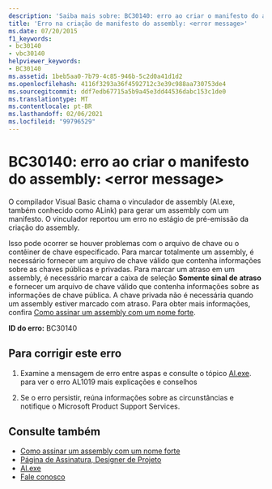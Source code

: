 ```yaml
---
description: 'Saiba mais sobre: BC30140: erro ao criar o manifesto do assembly: <error message>'
title: 'Erro na criação de manifesto do assembly: <error message>'
ms.date: 07/20/2015
f1_keywords:
- bc30140
- vbc30140
helpviewer_keywords:
- BC30140
ms.assetid: 1beb5aa0-7b79-4c85-946b-5c2d0a41d1d2
ms.openlocfilehash: 4116f3293a36f4592712c3e39c988aa730753de4
ms.sourcegitcommit: ddf7edb67715a5b9a45e3dd44536dabc153c1de0
ms.translationtype: MT
ms.contentlocale: pt-BR
ms.lasthandoff: 02/06/2021
ms.locfileid: "99796529"
---
```

# <a name="bc30140-error-creating-assembly-manifest-error-message"></a>BC30140: erro ao criar o manifesto do assembly: \<error message>

O compilador Visual Basic chama o vinculador de assembly (Al.exe, também conhecido como ALink) para gerar um assembly com um manifesto. O vinculador reportou um erro no estágio de pré-emissão da criação do assembly.

 Isso pode ocorrer se houver problemas com o arquivo de chave ou o contêiner de chave especificado. Para marcar totalmente um assembly, é necessário fornecer um arquivo de chave válido que contenha informações sobre as chaves públicas e privadas. Para marcar um atraso em um assembly, é necessário marcar a caixa de seleção **Somente sinal de atraso** e fornecer um arquivo de chave válido que contenha informações sobre as informações de chave pública. A chave privada não é necessária quando um assembly estiver marcado com atraso. Para obter mais informações, confira [Como assinar um assembly com um nome forte](../../../standard/assembly/sign-strong-name.md).

 **ID do erro:** BC30140

## <a name="to-correct-this-error"></a>Para corrigir este erro

1. Examine a mensagem de erro entre aspas e consulte o tópico [Al.exe](../../../framework/tools/al-exe-assembly-linker.md). para ver o erro AL1019 mais explicações e conselhos

2. Se o erro persistir, reúna informações sobre as circunstâncias e notifique o Microsoft Product Support Services.

## <a name="see-also"></a>Consulte também

- [Como assinar um assembly com um nome forte](../../../standard/assembly/sign-strong-name.md)
- [Página de Assinatura, Designer de Projeto](/visualstudio/ide/reference/signing-page-project-designer)
- [Al.exe](../../../framework/tools/al-exe-assembly-linker.md)
- [Fale conosco](/visualstudio/ide/feedback-options)
